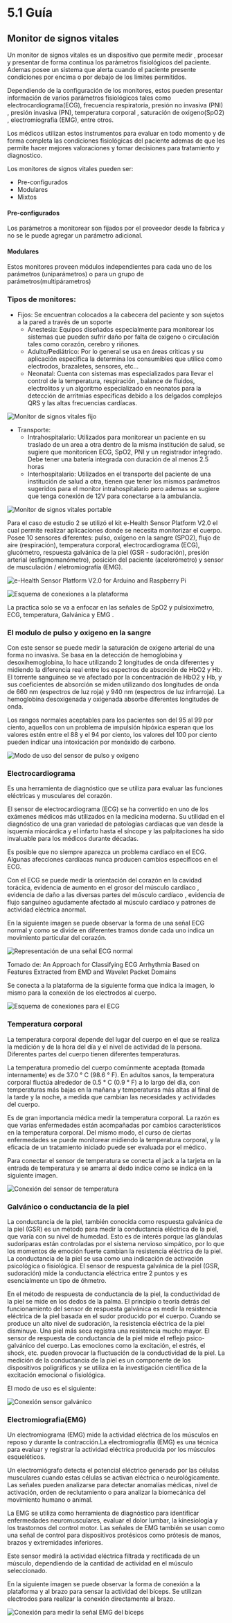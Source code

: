 # 5.1 Guía

## Monitor de signos vitales 

Un monitor de signos vitales es un dispositivo que permite medir , procesar y presentar de forma continua los parámetros fisiológicos del paciente. Ademas posee un sistema que alerta cuando el paciente presente condiciones por encima o por debajo de los limites permitidos.

Dependiendo de la configuración de los monitores, estos pueden presentar información de varios parámetros fisiológicos tales como electrocardiograma\(ECG\), frecuencia respiratoria, presión no invasiva \(PNI\) , presión invasiva \(PN\), temperatura corporal , saturación de oxigeno\(SpO2\) , electromiografia \(EMG\), entre otros.

Los médicos utilizan estos instrumentos para evaluar en todo momento y de forma completa las condiciones fisiológicas del paciente ademas de que les permite hacer mejores valoraciones y tomar decisiones para tratamiento y diagnostico.

Los monitores de signos vitales pueden ser: 

* Pre-configurados 
* Modulares 
* Mixtos

#### Pre-configurados

Los parámetros a monitorear son fijados por el proveedor desde la fabrica y no se le puede agregar un parámetro adicional.

#### Modulares 

Estos monitores proveen módulos independientes para cada uno de los parámetros \(uniparámetros\) o para un grupo de parámetros\(multipárametros\)

### Tipos de monitores:

* Fijos: Se encuentran colocados a la cabecera del paciente y son sujetos a la pared a través de un soporte
  *  Anestesia: Equipos diseñados especialmente para monitorear los sistemas que pueden sufrir daño por falta de oxigeno o circulación tales como corazón, cerebro y riñones.
  * Adulto/Pediátrico: Por lo general se usa en áreas criticas y su aplicación especifica la determina los consumibles que utilice como electrodos, brazaletes, sensores, etc...
  * Neonatal: Cuenta con sistemas mas especializados para llevar el control de la temperatura, respiración , balance de fluidos, electrolitos y un algoritmo especializado en neonatos para la detección de arritmias especificas debido a los delgados complejos QRS y las altas frecuencias cardíacas.

![Monitor de signos vitales fijo](../.gitbook/assets/image%20%2811%29.png)

* Transporte:
  * Intrahospitalario: Utilizados para monitorear un paciente en su traslado de un area a otra dentro de la misma institución de salud, se sugiere que monitoricen ECG, SpO2, PNI y un registrador integrado. Debe tener una batería integrada con duración de al menos 2.5 horas
  * Interhospitalario: Utilizados en el transporte del paciente de una institución de salud a otra, tienen que tener los mismos parámetros sugeridos para el monitor intrahospitalario pero ademas se sugiere que tenga conexión de 12V para conectarse a la ambulancia. 

![Monitor de signos vitales portable](../.gitbook/assets/image%20%2812%29.png)

Para el caso de estudio 2 se utilizó el kit e-Health Sensor Platform V2.0 el cual permite realizar aplicaciones donde se necesita monitorizar el cuerpo. Posee  10 sensores diferentes: pulso, oxígeno en la sangre \(SPO2\), flujo de aire \(respiración\), temperatura corporal, electrocardiograma \(ECG\), glucómetro, respuesta galvánica de la piel \(GSR - sudoración\), presión arterial \(esfigmomanómetro\), posición del paciente \(acelerómetro\) y sensor de musculación / eletromiografía \(EMG\).

![e-Health Sensor Platform V2.0 for Arduino and Raspberry Pi](../.gitbook/assets/image%20%2814%29.png)

![Esquema de conexiones a la plataforma](../.gitbook/assets/image%20%2861%29.png)

La practica solo se va a enfocar en las señales de SpO2 y pulsioximetro,  ECG, temperatura, Galvánica y EMG . 

### El modulo de pulso y oxigeno en la sangre

Con este sensor se puede medir la saturación de oxigeno arterial de una forma no invasiva. Se basa en la detección de hemoglobina y desoxihemoglobina, lo hace utilizando 2 longitudes de onda diferentes y midiendo la diferencia real entre los espectros de absorción de HbO2 y Hb. El torrente sanguíneo se ve afectado por la concentración de HbO2 y Hb, y sus coeficientes de absorción se miden utilizando dos longitudes de onda de 660 nm \(espectros de luz roja\) y 940 nm \(espectros de luz infrarroja\). La hemoglobina desoxigenada y oxigenada absorbe diferentes longitudes de onda.

Los rangos normales aceptables para los pacientes son del 95 al 99 por ciento, aquellos con un problema de impulsión hipóxica esperan que los valores estén entre el 88 y el 94 por ciento, los valores del 100 por ciento pueden indicar una intoxicación por monóxido de carbono.

![Modo de uso del sensor de pulso y oxigeno](../.gitbook/assets/image%20%2887%29.png)

### Electrocardiograma

Es una herramienta de diagnóstico que se utiliza para evaluar las funciones eléctricas y musculares del corazón. 

El sensor de electrocardiograma \(ECG\) se ha convertido en uno de los exámenes médicos más utilizados en la medicina moderna. Su utilidad en el diagnóstico de una gran variedad de patologías cardíacas que van desde la isquemia miocárdica y el infarto hasta el síncope y las palpitaciones ha sido invaluable para los médicos durante décadas.

Es posible que no siempre aparezca un problema cardíaco en el ECG. Algunas afecciones cardíacas nunca producen cambios específicos en el ECG. 

Con el ECG se puede medir la orientación del corazón en la cavidad torácica, evidencia de aumento en el grosor del músculo cardíaco , evidencia de daño a las diversas partes del músculo cardíaco , evidencia de flujo sanguíneo agudamente afectado al músculo cardíaco y patrones de actividad eléctrica anormal.

En la siguiente imagen se puede observar la forma de una señal ECG normal y como se divide en diferentes tramos donde cada uno indica un movimiento particular del corazón.  

![Representaci&#xF3;n de una se&#xF1;al ECG normal](../.gitbook/assets/image%20%2869%29.png)

Tomado de: An Approach for Classifying ECG Arrhythmia Based on Features Extracted from EMD and Wavelet Packet Domains

Se conecta a la plataforma de la siguiente forma que indica la imagen, lo mismo para la conexión de los electrodos al cuerpo.

![Esquema de conexiones para el ECG](../.gitbook/assets/image%20%2893%29.png)

### Temperatura corporal

La temperatura corporal depende del lugar del cuerpo en el que se realiza la medición y de la hora del día y el nivel de actividad de la persona. Diferentes partes del cuerpo tienen diferentes temperaturas.

La temperatura promedio del cuerpo comúnmente aceptada \(tomada internamente\) es de 37.0 ° C \(98.6 ° F\). En adultos sanos, la temperatura corporal fluctúa alrededor de 0.5 ° C \(0.9 ° F\) a lo largo del día, con temperaturas más bajas en la mañana y temperaturas más altas al final de la tarde y la noche, a medida que cambian las necesidades y actividades del cuerpo.

Es de gran importancia médica medir la temperatura corporal. La razón es que varias enfermedades están acompañadas por cambios característicos en la temperatura corporal. Del mismo modo, el curso de ciertas enfermedades se puede monitorear midiendo la temperatura corporal, y la eficacia de un tratamiento iniciado puede ser evaluada por el médico.

Para conectar el sensor de temperatura se conecta el jack a la tarjeta en la entrada de temperatura y se amarra al dedo indice como se indica en la siguiente imagen.

![Conexi&#xF3;n del sensor de temperatura](../.gitbook/assets/image%20%2850%29.png)

### Galvánico o conductancia de la piel

La conductancia de la piel, también conocida como respuesta galvánica de la piel \(GSR\) es un método para medir la conductancia eléctrica de la piel, que varía con su nivel de humedad. Esto es de interés porque las glándulas sudoríparas están controladas por el sistema nervioso simpático, por lo que los momentos de emoción fuerte cambian la resistencia eléctrica de la piel. La conductancia de la piel se usa como una indicación de activación psicológica o fisiológica. El sensor de respuesta galvánica de la piel \(GSR, sudoración\) mide la conductancia eléctrica entre 2 puntos y es esencialmente un tipo de óhmetro.

En el método de respuesta de conductancia de la piel, la conductividad de la piel se mide en los dedos de la palma. El principio o teoría detrás del funcionamiento del sensor de respuesta galvánica es medir la resistencia eléctrica de la piel basada en el sudor producido por el cuerpo. Cuando se produce un alto nivel de sudoración, la resistencia eléctrica de la piel disminuye. Una piel más seca registra una resistencia mucho mayor. El sensor de respuesta de conductancia de la piel mide el reflejo psico-galvánico del cuerpo. Las emociones como la excitación, el estrés, el shock, etc. pueden provocar la fluctuación de la conductividad de la piel. La medición de la conductancia de la piel es un componente de los dispositivos poligráficos y se utiliza en la investigación científica de la excitación emocional o fisiológica.

El modo de uso es el siguiente:

![Conexi&#xF3;n sensor galv&#xE1;nico](../.gitbook/assets/image%20%2885%29.png)

### Electromiografia\(EMG\) 

Un electromiograma \(EMG\) mide la actividad eléctrica de los músculos en reposo y durante la contracción.La electromiografía \(EMG\) es una técnica para evaluar y registrar la actividad eléctrica producida por los músculos esqueléticos.

Un electromiógrafo detecta el potencial eléctrico generado por las células musculares cuando estas células se activan eléctrica o neurológicamente. Las señales pueden analizarse para detectar anomalías médicas, nivel de activación, orden de reclutamiento o para analizar la biomecánica del movimiento humano o animal.

La EMG se utiliza como herramienta de diagnóstico para identificar enfermedades neuromusculares, evaluar el dolor lumbar, la kinesiología y los trastornos del control motor. Las señales de EMG también se usan como una señal de control para dispositivos protésicos como prótesis de manos, brazos y extremidades inferiores.

Este sensor medirá la actividad eléctrica filtrada y rectificada de un músculo, dependiendo de la cantidad de actividad en el músculo seleccionado.

En la siguiente imagen se puede observar la forma de conexión a la plataforma y al brazo para sensar la actividad del bíceps. Se utilizan electrodos para realizar la conexión directamente al brazo.

![Conexi&#xF3;n para medir la se&#xF1;al EMG del b&#xED;ceps](../.gitbook/assets/image%20%2840%29.png)

